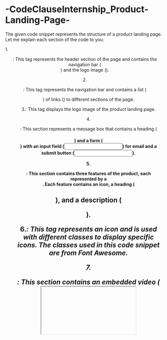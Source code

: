 # -CodeClauseInternship_Product-Landing-Page-

The given code snippet represents the structure of a product landing page. Let me explain each section of the code to you:

1.<header>: This tag represents the header section of the page and contains the navigation bar (<nav>) and the logo image (<img>).


2.<nav>: This tag represents the navigation bar and contains a list (<ul>) of links (<a>) to different sections of the page.


3.<img>: This tag displays the logo image of the product landing page.


4.<section class="message-box">: This section represents a message box that contains a heading (<h1>) and a form (<form>) with an input field (<input>) for email and a submit button (<input>).


5.<section id="features">: This section contains three features of the product, each represented by a <div class="feature">. Each feature contains an icon, a heading (<h2>), and a description (<p>).


6.<i>: This tag represents an icon and is used with different classes to display specific icons. The classes used in this code snippet are from Font Awesome.


7.<section id="how-it-work">: This section contains an embedded video (<iframe>) that demonstrates how the product works. The video is sourced from YouTube.


8.<section id="pricing">: This section displays the pricing information for different types of trombones. Each type of trombone is represented by a <div class="price-box"> and contains a heading, a price, a description, and a select button.


9.<footer id="main-footer">: This tag represents the footer section of the page and contains links (<a>) for privacy, terms, and contact. It also includes information about the creator of the page.


In summary, the code snippet represents the structure of a product landing page, including a header with a navigation bar and logo, a message box with a form, sections for features and pricing information, and a footer with links and creator information.
